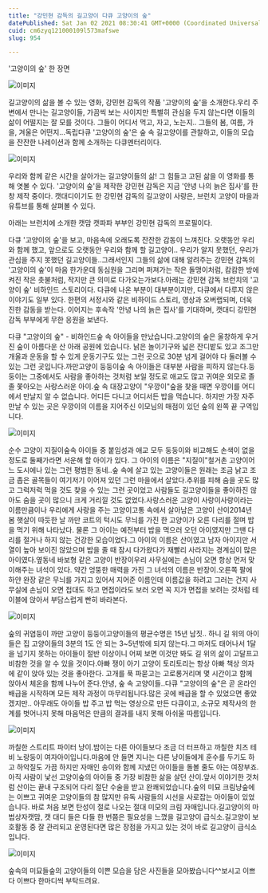 ```yaml
---
title: "강민현 감독의 길고양이 다큐 고양이의 숲"
datePublished: Sat Jan 02 2021 08:30:41 GMT+0000 (Coordinated Universal Time)
cuid: cm6zyq121000109l573mafswe
slug: 954

---
```



'고양이의 숲' 한 장면

![이미지](https://cdn.hashnode.com/res/hashnode/image/upload/v1739246928440/94c469b5-941c-44da-859a-9399b0775547.png)

길고양이의 삶을 볼 수 있는 영화, 강민현 감독의 작품 '고양이의 숲'을 소개한다.우리 주변에서 만나는 길고양이들, 가끔씩 보는 사이지만 특별히 관심을 두지 않는다면 이들의 삶이 어떨지는 잘 모를 것이다. 그들이 어디서 먹고, 자고, 노는지.. 그들의 봄, 여름, 가을, 겨울은 어떤지...독립다큐 '고양이의 숲'은 숲 속 길고양이를 관찰하고, 이들의 모습을 잔잔한 나레이션과 함께 소개하는 다큐멘터리이다.

![이미지](https://cdn.hashnode.com/res/hashnode/image/upload/v1739246930913/a3108453-c96a-464b-984c-ccc31e45304b.png)

우리와 함께 같은 시간을 살아가는 길고양이들의 삶! 그 힘들고 고된 삶을 이 영화를 통해 엿볼 수 있다. '고양이의 숲'을 제작한 강민현 감독은 지금 '안녕 나의 늙은 집사'를 한창 제작 중이다. 캣대디이기도 한 강민현 감독의 길고양이 사랑은, 브런치 고양이 마을과 유튜브를 통해 살펴볼 수 있다.

아래는 브런치에 소개한 캣맘 캣파파 부부인 강민현 감독의 프로필이다.

다큐 '고양이의 숲'을 보고, 마음속에 오래도록 잔잔한 감동이 느껴진다. 오랫동안 우리와 함께 했고, 앞으로도 오랫동안 우리와 함께 할 길고양이.. 우리가 알지 못했던, 우리가 관심을 주지 못했던 길고양이들..그래서인지 그들의 삶에 대해 알려주는 강민현 감독의 '고양이의 숲'이 마음 한가운데 동심원을 그리며 퍼져가는 작은 돌맹이처럼, 캄캄한 방에 켜진 작은 촛불처럼, 작지만 큰 의미로 다가오는가보다.아래는 강민현 감독 브런치의 '고양이 숲' 비하인드 스토리이다. 다큐에 나온 부분이 대부분이지만, 다큐에서 다루지 않은 이야기도 일부 있다. 한편의 서정시와 같은 비하이드 스토리, 영상과 오버랩되며, 더욱 진한 감동을 받는다. 이어지는 후속작 '안녕 나의 늙은 집사'를 기대하며, 캣대디 강민현 감독 부부에게 무한 응원을 보낸다.

다큐 "고양이의 숲" - 비하인드숲 속 아이들을 만났습니다.고양이의 숲은 울창하게 우거진 숲이 아름다운 산 아래 공원에 있습니다. 낡은 놀이기구와 넓은 잔디밭도 있고 조그만 개울과 운동을 할 수 있게 운동기구도 있는 그런 곳으로 30분 넘게 걸어야 다 둘러볼 수 있는 그런 곳입니다.까만고양이 둥둥이숲 속 아이들은 대부분 사람을 피하지 않는다.둥둥이는 그중에서도 사람을 좋아하는 것처럼 보일 정도로 애교도 많고 귀여운 외모로 졸졸 쫓아오는 사랑스러운 아이.숲 속 대장고양이 "우깡이"숲을 찾을 때면 우깡이를 어디에서 만날지 알 수 없습니다. 어디든 다니고 어디서든 밥을 먹습니다. 하지만 가장 자주 만날 수 있는 곳은 우깡이의 이름을 지어주신 이모님의 매점이 있던 숲의 왼쪽 끝 구역입니다.

![이미지](https://cdn.hashnode.com/res/hashnode/image/upload/v1739246932906/0ae0f05c-9cf9-4579-a7cf-a7df1c33e7d2.png)

순수 고양이 지질이숲속 아이들 중 붙임성과 애교 모두 둥둥이와 비교해도 손색이 없을정도로 둘째가라면 서운해 할 아이가 있다. 그 아이의 이름은 "지질이"철거촌 고양이어느 도시에나 있는 그런 평범한 동네..숲 속에 살고 있는 고양이들은 원래는 조금 낡고 조금 좁은 골목들이 여기저기 이어져 있던 그런 마을에서 살았다.추위를 피해 숨을 곳도 많고 그럭저럭 먹을 것도 찾을 수 있는 그런 곳이었고 사람들도 길고양이들을 좋아하진 않아도 숨을 곳이 많으니 크게 거리낄 것도 없었다.사랑스러운 고양이 사랑이사랑이라는 이름만큼이나 우리에게 사랑을 주는 고양이고통 속에서 살아남은 고양이 산이2014년 봄 햇살이 따듯한 날 까만 코트의 턱시도 무늬를 가진 한 고양이가 오른 다리를 절며 밥을 먹기 위해 나타났다. 물론 그 아이는 예전부터 밥을 먹으러 오던 아이였지만 그땐 다리를 절거나 하지 않는 건강한 모습이었다.그 아이의 이름은 산이였고 남자 아이지만 서열이 높아 보이진 않았으며 밥을 줄 때 잠시 다가왔다가 재빨리 사라지는 경계심이 많은 아이였다.옆동네 바보형 같은 고양이 반장이우리 사무실에는 손님이 오면 항상 먼저 맞이해주는 녀석이 있다. 약간 엉뚱한 매력을 가진 그 녀석의 이름은 반장이.오른쪽 팔에 하얀 완장 같은 무늬를 가지고 있어서 지어준 이름인데 이름값을 하려고 그러는 건지 사무실에 손님이 오면 접대도 하고 면접이라도 보러 오면 꼭 지가 면접을 보려는 것처럼 테이블에 앉아서 부담스럽게 빤히 바라본다.

![이미지](https://cdn.hashnode.com/res/hashnode/image/upload/v1739246935020/272e4c10-6653-446a-ba91-1da285245c0a.png)

숲의 귀염둥이 까만 고양이 둥둥이고양이들의 평균수명은 15년 남짓.. 하니 길 위의 아이들은 집 고양이들의 3분의 1도 안 되는 3~5년밖에 되지 않는다.그 마저도 태어나서 1달을 넘기지 못하는 아이들이 절반 이상이니 어찌 보면 이것만 봐도 길 위의 삶이 고달프고 비참한 것을 알 수 있을 것이다.아빠 쟁이 아기 고양이 토리토리는 항상 아빠 책상 의자에 같이 앉아 있는 것을 좋아한다. 고개를 푹 파묻고는 고로롱거리며 몇 시간이고 함께 앉아서 체온을 함께 나누어 준다.안녕, 숲 속 고양이들..다큐 "고양이의 숲"은 곧 온라인 배급을 시작하며 모든 제작 과정이 마무리됩니다.많은 곳에 배급을 할 수 있었으면 좋았겠지만.. 아무래도 아이들 밥 주고 밥 먹는 영상으로 만든 다큐이고, 소규모 제작사의 한계를 벗어나지 못해 마음먹은 만큼의 결과를 내지 못해 아쉬울 따름입니다.

![이미지](https://cdn.hashnode.com/res/hashnode/image/upload/v1739246937500/aa5012f4-f363-44e5-beb0-b3caeb187989.png)

까칠한 스트리트 파이터 냥이.밤이는 다른 아이들보다 조금 더 터프하고 까칠한 치즈 테비 노랑둥이 여자아이입니다.마음에 안 들면 지나는 다른 냥이들에게 훈수를 두기도 하고 하악질도 가끔 하지만 자매인 송이와 함께 지냈던 아이들을 돌볼 줄도 아는 여장부죠.아직 사람이 낯선 고양이숲의 아이들 중 가장 비참한 삶을 살던 산이.앞서 이야기한 것처럼 산이는 끝내 구조되어 다리 절단 수술을 받고 완쾌되었습니다.숲의 미묘 크림냥숲에는 이쁘고 귀여운 고양이들의 참 많지만 유독 사람들의 시선을 사로잡는 아이들이 있었습니다. 바로 처음 보면 탄성이 절로 나오는 절대 미모의 크림 자매입니다.길고양이의 마법상자캣맘, 캣 대디 들은 다들 한 번쯤은 필요성을 느꼈을 길고양이 급식소.길고양이 보호활동 중 잘 관리되고 운영된다면 많은 장점을 가지고 있는 것이 바로 길고양이 급식소입니다.

![이미지](https://cdn.hashnode.com/res/hashnode/image/upload/v1739246940138/0c754670-f352-4457-8b1f-2e00f42f29d0.png)

숲속의 미묘들숲의 고양이들의 이쁜 모습을 담은 사진들을 모아봤습니다^^보시고 이쁘다 이쁘다 한마디씩 부탁드려요.